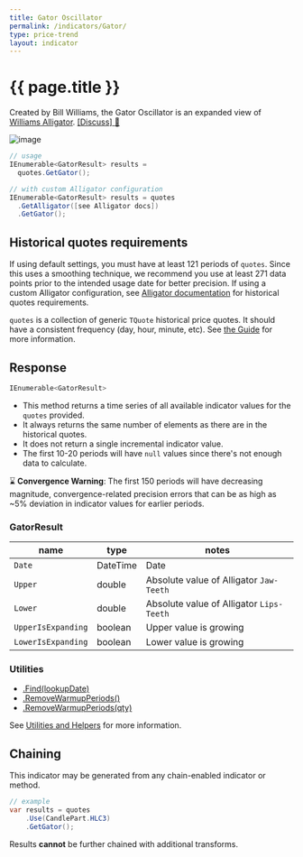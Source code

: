 ```yaml
---
title: Gator Oscillator
permalink: /indicators/Gator/
type: price-trend
layout: indicator
---
```


# {{ page.title }}

Created by Bill Williams, the Gator Oscillator is an expanded view of [Williams Alligator]({{site.baseurl}}/indicators/Alligator/#content).
[[Discuss] :speech_balloon:]({{site.github.repository_url}}/discussions/385 "Community discussion about this indicator")

![image]({{site.baseurl}}/assets/charts/Gator.png)

```csharp
// usage
IEnumerable<GatorResult> results =
  quotes.GetGator();

// with custom Alligator configuration
IEnumerable<GatorResult> results = quotes
  .GetAlligator([see Alligator docs])
  .GetGator();
```

## Historical quotes requirements

If using default settings, you must have at least 121 periods of `quotes`. Since this uses a smoothing technique, we recommend you use at least 271 data points prior to the intended usage date for better precision.  If using a custom Alligator configuration, see [Alligator documentation]({{site.baseurl}}/indicators/Alligator/#historical-quotes-requirements) for historical quotes requirements.

`quotes` is a collection of generic `TQuote` historical price quotes.  It should have a consistent frequency (day, hour, minute, etc).  See [the Guide]({{site.baseurl}}/guide/#historical-quotes) for more information.

## Response

```csharp
IEnumerable<GatorResult>
```

- This method returns a time series of all available indicator values for the `quotes` provided.
- It always returns the same number of elements as there are in the historical quotes.
- It does not return a single incremental indicator value.
- The first 10-20 periods will have `null` values since there's not enough data to calculate.

:hourglass: **Convergence Warning**: The first 150 periods will have decreasing magnitude, convergence-related precision errors that can be as high as ~5% deviation in indicator values for earlier periods.

### GatorResult

| name | type | notes
| -- |-- |--
| `Date` | DateTime | Date
| `Upper` | double | Absolute value of Alligator `Jaw-Teeth`
| `Lower` | double | Absolute value of Alligator `Lips-Teeth`
| `UpperIsExpanding` | boolean | Upper value is growing
| `LowerIsExpanding` | boolean | Lower value is growing

### Utilities

- [.Find(lookupDate)]({{site.baseurl}}/utilities#find-indicator-result-by-date)
- [.RemoveWarmupPeriods()]({{site.baseurl}}/utilities#remove-warmup-periods)
- [.RemoveWarmupPeriods(qty)]({{site.baseurl}}/utilities#remove-warmup-periods)

See [Utilities and Helpers]({{site.baseurl}}/utilities#utilities-for-indicator-results) for more information.

## Chaining

This indicator may be generated from any chain-enabled indicator or method.

```csharp
// example
var results = quotes
    .Use(CandlePart.HLC3)
    .GetGator();
```

Results **cannot** be further chained with additional transforms.
